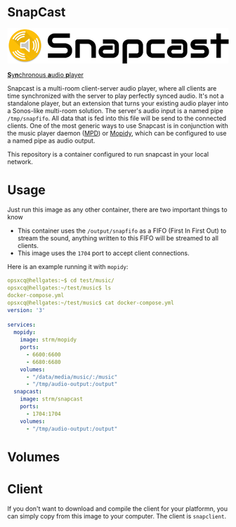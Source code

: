 # SnapCast

![Snapcast](logo.png)

[**S**y**n**chronous **a**udio **p**layer](https://github.com/badaix/snapcast)
  
Snapcast is a multi-room client-server audio player, where all clients are time synchronized with the server to play perfectly synced audio. It's not a standalone player, but an extension that turns your existing audio player into a Sonos-like multi-room solution.
The server's audio input is a named pipe `/tmp/snapfifo`. All data that is fed into this file will be send to the connected clients. One of the most generic ways to use Snapcast is in conjunction with the music player daemon ([MPD](http://www.musicpd.org/)) or [Mopidy](https://www.mopidy.com/), which can be configured to use a named pipe as audio output.

This repository is a container configured to run snapcast in your local network.

# Usage

Just run this image as any other container, there are two important things to know

* This container uses the `/output/snapfifo` as a FIFO (First In First Out) to stream the sound, anything written to this FIFO will be streamed to all clients.
* This image uses the `1704` port to accept client connections. 

Here is an example running it with `mopidy`:

```yml
opsxcq@hellgates:~$ cd test/music/
opsxcq@hellgates:~/test/music$ ls
docker-compose.yml
opsxcq@hellgates:~/test/music$ cat docker-compose.yml 
version: '3'

services:
  mopidy:
    image: strm/mopidy
    ports:
      - 6600:6600
      - 6680:6680
    volumes:
      - "/data/media/music/:/music"
      - "/tmp/audio-output:/output"
  snapcast:
    image: strm/snapcast
    ports:
      - 1704:1704
    volumes:
      - "/tmp/audio-output:/output"

``` 

# Volumes

# Client

If you don't want to download and compile the client for your platformn, you can simply copy from this image to your computer. The client is `snapclient`.
